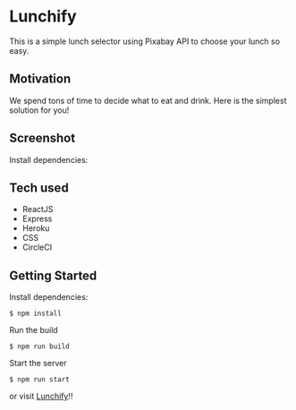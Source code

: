 # Lunchify

This is a simple lunch selector using Pixabay API to choose your lunch so easy.

## Motivation

We spend tons of time to decide what to eat and drink. Here is the simplest solution for you!

## Screenshot

Install dependencies:

## Tech used

* ReactJS
* Express
* Heroku
* CSS
* CircleCI

## Getting Started

Install dependencies:
```
$ npm install
```

Run the build
```
$ npm run build
```

Start the server
```
$ npm run start
```

or visit
[Lunchify](https://lunch-selector.herokuapp.com)!!
